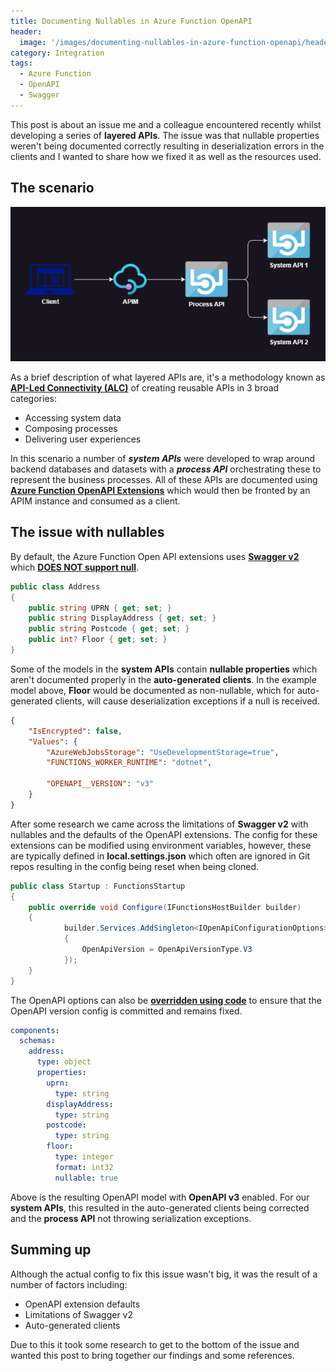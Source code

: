 ```yaml
---
title: Documenting Nullables in Azure Function OpenAPI
header:
  image: '/images/documenting-nullables-in-azure-function-openapi/header.png'
category: Integration
tags:
  - Azure Function
  - OpenAPI
  - Swagger
---
```


This post is about an issue me and a colleague encountered recently whilst developing a series of **layered APIs**. The issue was that nullable properties weren't being documented correctly resulting in deserialization errors in the clients and I wanted to share how we fixed it as well as the resources used.

## The scenario

![image1](/images/documenting-nullables-in-azure-function-openapi/image1.png)

As a brief description of what layered APIs are, it's a methodology known as **[API-Led Connectivity (ALC)](https://www.salesforce.com/blog/api-led-connectivity/)** of creating reusable APIs in 3 broad categories:

- Accessing system data
- Composing processes
- Delivering user experiences

In this scenario a number of ***system APIs*** were developed to wrap around backend databases and datasets with a ***process API*** orchestrating these to represent the business processes. All of these APIs are documented using **[Azure Function OpenAPI Extensions](https://github.com/Azure/azure-functions-openapi-extension)** which would then be fronted by an APIM instance and consumed as a client.

## The issue with nullables

By default, the Azure Function Open API extensions uses **[Swagger v2](https://github.com/Azure/azure-functions-openapi-extension/blob/ab184cbf3c8ff16378cfa00fa1cb23cb58ac1727/docs/openapi.md#configure-openapi-information)** which **[DOES NOT support null](https://dev.to/frolovdev/openapi-spec-swagger-v2-vs-v3-4o7c)**.

``` cs
public class Address
{
    public string UPRN { get; set; }
    public string DisplayAddress { get; set; }
    public string Postcode { get; set; }
    public int? Floor { get; set; }
}
```

Some of the models in the **system APIs** contain **nullable properties** which aren't documented properly in the **auto-generated clients**. In the example model above, **Floor** would be documented as non-nullable, which for auto-generated clients, will cause deserialization exceptions if a null is received.

``` json
{
    "IsEncrypted": false,
    "Values": {
        "AzureWebJobsStorage": "UseDevelopmentStorage=true",
        "FUNCTIONS_WORKER_RUNTIME": "dotnet",

        "OPENAPI__VERSION": "v3"
    }
}
```

After some research we came across the limitations of **Swagger v2** with nullables and the defaults of the OpenAPI extensions. The config for these extensions can be modified using environment variables, however, these are typically defined in **local.settings.json** which often are ignored in Git repos resulting in the config being reset when being cloned.

``` cs
public class Startup : FunctionsStartup
{
    public override void Configure(IFunctionsHostBuilder builder)
    {
            builder.Services.AddSingleton<IOpenApiConfigurationOptions>(new DefaultOpenApiConfigurationOptions
            {
                OpenApiVersion = OpenApiVersionType.V3
            });
    }
}
```

The OpenAPI options can also be **[overridden using code]((https://github.com/Azure/azure-functions-openapi-extension/blob/ab184cbf3c8ff16378cfa00fa1cb23cb58ac1727/docs/openapi.md#configure-openapi-information))** to ensure that the OpenAPI version config is committed and remains fixed.

``` yaml
components:
  schemas:
    address:
      type: object
      properties:
        uprn:
          type: string
        displayAddress:
          type: string
        postcode:
          type: string
        floor:
          type: integer
          format: int32
          nullable: true
```

Above is the resulting OpenAPI model with **OpenAPI v3** enabled. For our **system APIs**, this resulted in the auto-generated clients being corrected and the **process API** not throwing serialization exceptions.

## Summing up

Although the actual config to fix this issue wasn't big, it was the result  of a number of factors including:

- OpenAPI extension defaults
- Limitations of Swagger v2
- Auto-generated clients

Due to this it took some research to get to the bottom of the issue and wanted this post to bring together our findings and some references.
